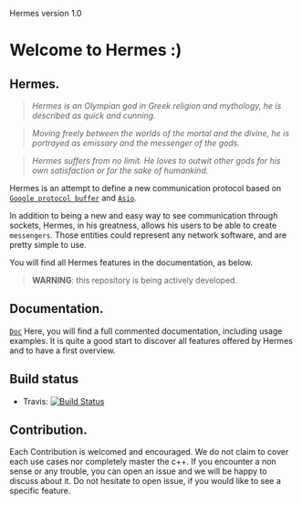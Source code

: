 Hermes version 1.0

# Welcome to Hermes :)

## Hermes.

> _Hermes is an Olympian god in Greek religion and mythology, he is described
as quick and cunning._

> _Moving freely between the worlds of the mortal and the divine, he is portrayed as emissary and the messenger of the gods._

> _Hermes suffers from no limit. He loves to outwit other gods for his own satisfaction or for the sake of humankind._

Hermes is an attempt to define a new communication protocol based on [`Google protocol buffer`](https://github.com/google/protobuf) and [`Asio`](http://think-async.com/Asio).

In addition to being a new and easy way to see communication through sockets, Hermes, in his greatness, allows his users to be able to create `messengers`. Those entities could represent
any network software, and are pretty simple to use.

You will find all Hermes features in the documentation, as below.

> **WARNING**: this repository is being actively developed.


## Documentation.

[`Doc`](https://github.com/TommyStarK/Hermes/blob/master/DESIGN.md) Here, you will find a full commented documentation, including usage examples. It is quite a good start to discover all features offered by Hermes and to have a first overview.


## Build status

- Travis: [![Build Status](https://travis-ci.org/TommyStarK/Hermes.svg?branch=master)](https://travis-ci.org/TommyStarK/Hermes)


## Contribution.

Each Contribution is welcomed and encouraged. We do not claim to cover each use cases nor completely master the c++. If you encounter a non sense or any trouble, you can open an issue
and we will be happy to discuss about it.
Do not hesitate to open issue, if you would like to see a specific feature.
